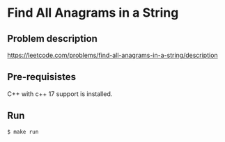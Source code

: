 # Find All Anagrams in a String

## Problem description
https://leetcode.com/problems/find-all-anagrams-in-a-string/description

## Pre-requisistes
C++ with c++ 17 support is installed.

## Run

```
$ make run
```